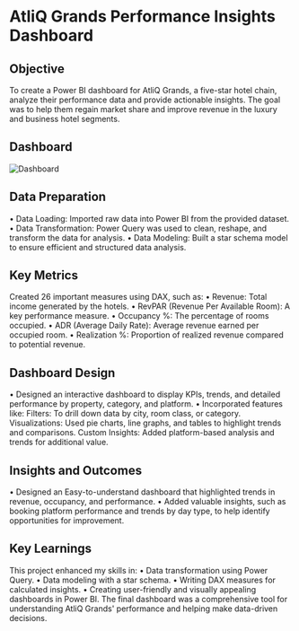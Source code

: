 # AtliQ Grands Performance Insights Dashboard



## Objective
To create a Power BI dashboard for AtliQ Grands, a five-star hotel chain, analyze their performance data and provide actionable insights. The goal was to help them regain market share and improve revenue in the luxury and business hotel segments.

## Dashboard

![Dashboard](https://github.com/user-attachments/assets/73f37cbd-7729-421a-b5fd-529e7fc6ac89)


## Data Preparation
•	Data Loading: Imported raw data into Power BI from the provided dataset.
•	Data Transformation: Power Query was used to clean, reshape, and transform the data for analysis.
•	Data Modeling: Built a star schema model to ensure efficient and structured data analysis.

## Key Metrics
Created 26 important measures using DAX, such as:
•	Revenue: Total income generated by the hotels.
•	RevPAR (Revenue Per Available Room): A key performance measure.
•	Occupancy %: The percentage of rooms occupied.
•	ADR (Average Daily Rate): Average revenue earned per occupied room.
•	Realization %: Proportion of realized revenue compared to potential revenue.

## Dashboard Design
•	Designed an interactive dashboard to display KPIs, trends, and detailed performance by property, category, and platform.
•	Incorporated features like:
Filters: To drill down data by city, room class, or category.
Visualizations: Used pie charts, line graphs, and tables to highlight trends and comparisons.
Custom Insights: Added platform-based analysis and trends for additional value.

## Insights and Outcomes
•	Designed an Easy-to-understand dashboard that highlighted trends in revenue, occupancy, and performance.
•	Added valuable insights, such as booking platform performance and trends by day type, to help identify opportunities for improvement.

## Key Learnings
This project enhanced my skills in:
•	Data transformation using Power Query.
•	Data modeling with a star schema.
•	Writing DAX measures for calculated insights.
•	Creating user-friendly and visually appealing dashboards in Power BI.
The final dashboard was a comprehensive tool for understanding AtliQ Grands' performance and helping make data-driven decisions.




